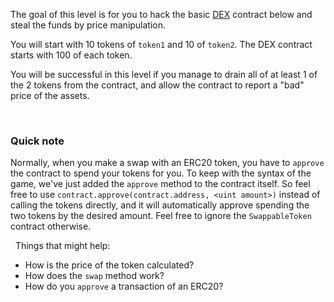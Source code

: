 The goal of this level is for you to hack the basic [DEX](https://en.wikipedia.org/wiki/Decentralized_exchange) contract below and steal the funds by price manipulation.

You will start with 10 tokens of `token1` and 10 of `token2`. The DEX contract starts with 100 of each token. 

You will be successful in this level if you manage to drain all of at least 1 of the 2 tokens from the contract, and allow the contract to report a "bad" price of the assets. 

&nbsp;
### Quick note
Normally, when you make a swap with an ERC20 token, you have to `approve` the contract to spend your tokens for you. To keep with the syntax of the game, we've just added the `approve` method to the contract itself. So feel free to use `contract.approve(contract.address, <uint amount>)` instead of calling the tokens directly, and it will automatically approve spending the two tokens by the desired amount. Feel free to ignore the `SwappableToken` contract otherwise. 

&nbsp;
Things that might help:
* How is the price of the token calculated?
* How does the `swap` method work?
* How do you `approve` a transaction of an ERC20? 

